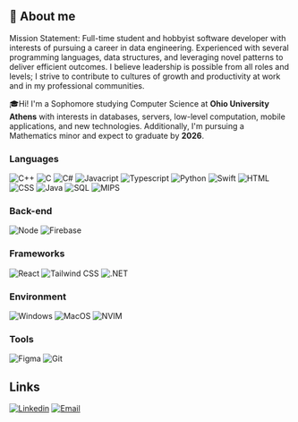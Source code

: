 ## 👋 About me

Mission Statement: Full-time student and hobbyist software developer with interests of pursuing a career in data engineering. Experienced with several programming languages, data structures, and leveraging novel patterns to deliver efficient outcomes. I believe leadership is possible from all roles
and levels; I strive to contribute to cultures of growth and productivity at work and in my professional communities.

🎓Hi! I'm a Sophomore studying Computer Science at **Ohio University Athens** with interests in databases, servers, low-level computation, mobile applications, and new technologies. Additionally, I'm pursuing a Mathematics minor and expect to graduate by **2026**.

### Languages

![C++](https://img.shields.io/badge/C++-blue?style=for-the-badge&logo=cplusplus&logoColor=white)
![C](https://img.shields.io/badge/C-blue?style=for-the-badge&logo=c&logoColor=white)
![C#](https://img.shields.io/badge/Csharp-blue?style=for-the-badge&logo=csharp&logoColor=white)
![Javacript](https://img.shields.io/badge/Javascript-black?style=for-the-badge&logo=Javascript&logoColor=gold)
![Typescript](https://img.shields.io/badge/Typescript-3178C6?style=for-the-badge&logo=Typescript&logoColor=white)
![Python](https://img.shields.io/badge/Python-white?style=for-the-badge&logo=Python&logoColor=yellow)
![Swift](https://img.shields.io/badge/Swift-orange?style=for-the-badge&logo=Swift&logoColor=white)
![HTML](https://img.shields.io/badge/HTML-E34F26?style=for-the-badge&logo=html5&logoColor=white)
![CSS](https://img.shields.io/badge/CSS-1572B6?style=for-the-badge&logo=css3&logoColor=white)
![Java](https://img.shields.io/badge/Java-red?style=for-the-badge&logo=java&logoColor=white)
![SQL](https://img.shields.io/badge/SQL-blue?style=for-the-badge&logo=sql&logoColor=white)
![MIPS](https://img.shields.io/badge/mips-red?style=for-the-badge&logo=mips&logoColor=white)

### Back-end

![Node](https://img.shields.io/badge/Node.js-black?style=for-the-badge&logo=Node.js&logoColor=green)
![Firebase](https://img.shields.io/badge/Firebase-white?style=for-the-badge&logo=Firebase&logoColor=orange)

### Frameworks

![React](https://img.shields.io/badge/React-blue?style=for-the-badge&logo=React&logoColor=white)
![Tailwind CSS](https://img.shields.io/badge/Tailwind-blue?style=for-the-badge&logo=Tailwind-css&logoColor=white)
![.NET](https://img.shields.io/badge/dotnet-blue?style=for-the-badge&logo=dotnet&logoColor=black)

### Environment

![Windows](https://img.shields.io/badge/Windows_10-darkblue?style=for-the-badge&logo=Windows&logoColor=white)
![MacOS](https://img.shields.io/badge/macOS-black?style=for-the-badge&logo=Apple&logoColor=white)
![NVIM](https://img.shields.io/badge/VIM-007ACC?style=for-the-badge&logo=VIM&logoColor=white)

### Tools

![Figma](https://img.shields.io/badge/Figma-hotpink?style=for-the-badge&logo=Figma&logoColor=white)
![Git](https://img.shields.io/badge/git-red?style=for-the-badge&logo=git&logoColor=white)

## Links
[![Linkedin](https://img.shields.io/badge/Linkedin-0077B5?style=for-the-badge&logo=Linkedin&logoColor=white)](https://www.linkedin.com/in/zacharywolfe295/)
[![Email](https://img.shields.io/badge/Email-green?style=for-the-badge&logo=Gmail&logoColor=white)](mailto:zacharywolfe29@gmail.com)
